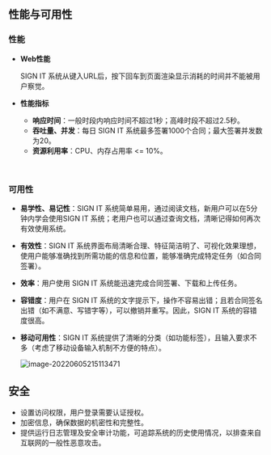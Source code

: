 ## 性能与可用性

### 性能

- **Web性能**

  SIGN IT 系统从键入URL后，按下回车到页面渲染显示消耗的时间并不能被用户察觉。

- **性能指标**

  - **响应时间**：一般时段内响应时间不超过1秒；高峰时段不超过2.5秒。
  - **吞吐量、并发**：每日 SIGN IT 系统最多签署1000个合同；最大签署并发数为20。
  - **资源利用率**：CPU、内存占用率 <= 10%。

​	

### 可用性

- **易学性、易记性**：SIGN IT 系统简单易用，通过阅读文档，新用户可以在5分钟内学会使用SIGN IT 系统；老用户也可以通过查询文档，清晰记得如何再次有效使用系统。
- **有效性**：SIGN IT 系统界面布局清晰合理、特征简洁明了、可视化效果理想，使用户能够准确找到所需功能的信息和位置，能够准确完成特定任务（如合同签署）。

- **效率**：用户使用 SIGN IT 系统能迅速完成合同签署、下载和上传任务。

- **容错度**：用户在 SIGN IT 系统的文字提示下，操作不容易出错；且若合同签名出错（如不满意、写错字等），可以撤销并重写。因此，SIGN IT 系统的容错度很高。

- **移动可用性**：SIGN IT 系统提供了清晰的分类（如功能标签），且输入要求不多（考虑了移动设备输入机制不方便的特点）。

  ![image-20220605215113471](C:\Users\u'sho'p\AppData\Roaming\Typora\typora-user-images\image-20220605215113471.png)



## 安全

- 设置访问权限，用户登录需要认证授权。
- 加密信息，确保数据的机密性和完整性。
- 提供运行日志管理及安全审计功能，可追踪系统的历史使用情况，以排查来自互联网的一般性恶意攻击。